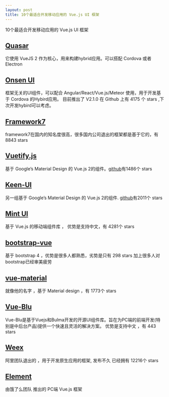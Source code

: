 ```yaml
---
layout: post
title: 10个最适合开发移动应用的 Vue.js UI 框架
---
```

10个最适合开发移动应用的 Vue.js UI 框架
<!-- more -->
## [Quasar](https://github.com/quasarframework/quasar)

它使用 VueJS 2 作为核心，用来构建hybrid应用。可以搭配 Cordova 或者 Electron 

## [Onsen UI](https://onsen.io/vue/)

框架无关的UI组件，可以配合 Angular/React/Vue.js/Meteor 使用，用于开发基于 Cordova 的Hybird应用。
目前推出了 V2.1.0 在 Github 上有 4175 个 stars ,下次开发hybird可以考虑。

## [Framework7](https://framework7.io/)

framework7在国内的知名度很高，很多国内公司退出的框架都是基于它的，有 8843 stars

## [Vuetify.js](https://vuetifyjs.com/)

基于 Google’s Material Design  的 Vue.js 2的组件。[github](https://github.com/vuetifyjs/vuetify)有1486个 stars

## [Keen-UI](https://josephuspaye.github.io/Keen-UI/#/ui-alert)

另一组基于 Google’s Material Design  的 Vue.js 2的组件. [github](https://github.com/JosephusPaye/Keen-UI)有2011个 stars

## [Mint UI](https://mint-ui.github.io/#!/zh-cn)

基于 Vue.js 的移动端组件库 ， 优势是支持中文，有 4281个 stars

## [bootstrap-vue](https://github.com/bootstrap-vue/bootstrap-vue)

基于 bootstrap 4 ，优势是很多人都熟悉，劣势是只有 298 stars 加上很多人对 bootstrap已经审美疲劳

## [vue-material](https://github.com/marcosmoura/vue-material)

就像他的名字 ，基于 Material design  ，有 1773个 stars

## [Vue-Blu](https://chenz24.github.io/vue-blu/#/)

Vue-Blu是基于Vuejs和Bulma开发的开源UI组件库。旨在为PC端的前端开发(特别是中后台产品)提供一个快速且灵活的解决方案。
优势是支持中文 ，有 443 stars

## [Weex](https://weex-project.io/)

阿里团队退出的 ，用于开发原生应用的框架, 发布不久 已经拥有 12216个 stars

## [Element](http://element.eleme.io/#/en-US/)

由饿了么团队 推出的 PC端 Vue.js 框架



